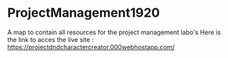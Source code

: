 # ProjectManagement1920
A map to contain all resources for the project management labo's
Here is the link to acces the live site : https://projectdndcharactercreator.000webhostapp.com/
